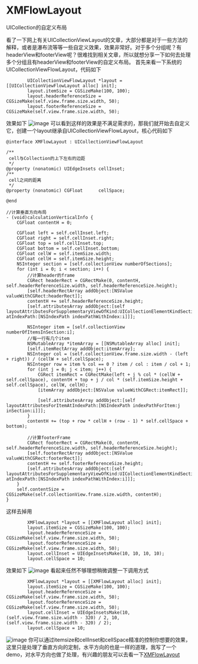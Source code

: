 # XMFlowLayout
UICollection的自定义布局

看了一下网上有关UICollectionViewLayout的文章，大部分都是对于一些方法的解释，或者是瀑布流等等一些自定义效果，效果非常好。对于多个分组呢？有headerView和footerView呢？很难找到相关文章，所以就想分享一下如何去处理多个分组且有headerView和footerView的自定义布局。
首先来看一下系统的UICollectionViewFlowLayout，代码如下
```
        UICollectionViewFlowLayout *layout = [[UICollectionViewFlowLayout alloc] init];
        layout.itemSize = CGSizeMake(100, 100);
        layout.headerReferenceSize = CGSizeMake(self.view.frame.size.width, 50);
        layout.footerReferenceSize = CGSizeMake(self.view.frame.size.width, 50);
```
效果如下
![image](http://upload-images.jianshu.io/upload_images/8553605-966fb58ae18cead1.gif?imageMogr2/auto-orient/strip)
可以看到这样的效果是不满足需求的，那我们就开始去自定义它，创建一个layout继承自UICollectionViewFlowLayout，核心代码如下
```
@interface XMFlowLayout : UICollectionViewFlowLayout

/**
 cell与Collection的上下左右的边距
 */
@property (nonatomic) UIEdgeInsets cellInset;
/**
 cell之间的距离
 */
@property (nonatomic) CGFloat      cellSpace;

@end
```
```
//计算垂直方向布局
- (void)calculationVerticalInfo {
    CGFloat contentH = 0;

    CGFloat left = self.cellInset.left;
    CGFloat right = self.cellInset.right;
    CGFloat top = self.cellInset.top;
    CGFloat bottom = self.cellInset.bottom;
    CGFloat cellW = self.itemSize.width;
    CGFloat cellH = self.itemSize.height;
    NSInteger section = [self.collectionView numberOfSections];
    for (int i = 0; i < section; i++) {
        //计算header的frame
        CGRect headerRect = CGRectMake(0, contentH, self.headerReferenceSize.width, self.headerReferenceSize.height);
        [self.headerRectArray addObject:[NSValue valueWithCGRect:headerRect]];
        contentH += self.headerReferenceSize.height;
        [self.attributesArray addObject:[self layoutAttributesForSupplementaryViewOfKind:UICollectionElementKindSectionHeader atIndexPath:[NSIndexPath indexPathWithIndex:i]]];
        
        NSInteger item = [self.collectionView numberOfItemsInSection:i];
        //每一行有几个item
        NSMutableArray *itemArray = [[NSMutableArray alloc] init];
        [self.itemRectArray addObject:itemArray];
        NSInteger col = (self.collectionView.frame.size.width - (left + right)) / (cellW + self.cellSpace);
        NSInteger row = item % col == 0 ? item / col : item / col + 1;
        for (int j = 0; j < item; j++) {
            CGRect itemRect = CGRectMake(left + j % col * (cellW + self.cellSpace), contentH + top + j / col * (self.itemSize.height + self.cellSpace), cellW, cellH);
            [itemArray addObject:[NSValue valueWithCGRect:itemRect]];
            
            [self.attributesArray addObject:[self layoutAttributesForItemAtIndexPath:[NSIndexPath indexPathForItem:j inSection:i]]];
        }
        contentH += (top + row * cellH + (row - 1) * self.cellSpace + bottom);
        
        //计算footerFrame
        CGRect footerRect = CGRectMake(0, contentH, self.headerReferenceSize.width, self.headerReferenceSize.height);
        [self.footerRectArray addObject:[NSValue valueWithCGRect:footerRect]];
        contentH += self.footerReferenceSize.height;
        [self.attributesArray addObject:[self layoutAttributesForSupplementaryViewOfKind:UICollectionElementKindSectionFooter atIndexPath:[NSIndexPath indexPathWithIndex:i]]];
    }
    self.contentSize = CGSizeMake(self.collectionView.frame.size.width, contentH);
}
```
这样去掉用
```
        XMFlowLayout *layout = [[XMFlowLayout alloc] init];
        layout.itemSize = CGSizeMake(100, 100);
        layout.headerReferenceSize = CGSizeMake(self.view.frame.size.width, 50);
        layout.footerReferenceSize = CGSizeMake(self.view.frame.size.width, 50);
        layout.cellInset = UIEdgeInsetsMake(10, 10, 10, 10);
        layout.cellSpace = 10;
```
效果如下
![image](http://upload-images.jianshu.io/upload_images/8553605-a5c358edbb77e31c.gif?imageMogr2/auto-orient/strip)
看起来任然不够理想稍微调整一下调用方式
```
        XMFlowLayout *layout = [[XMFlowLayout alloc] init];
        layout.itemSize = CGSizeMake(100, 100);
        layout.headerReferenceSize = CGSizeMake(self.view.frame.size.width, 50);
        layout.footerReferenceSize = CGSizeMake(self.view.frame.size.width, 50);
        layout.cellInset = UIEdgeInsetsMake(10, (self.view.frame.size.width - 320) / 2, 10, (self.view.frame.size.width - 320) / 2);
        layout.cellSpace = 10;
```
![image](http://upload-images.jianshu.io/upload_images/8553605-db15b10d02062708.gif?imageMogr2/auto-orient/strip)
你可以通过itemsize和cellInset和cellSpace精准的控制你想要的效果，这里只是处理了垂直方向的定制，水平方向的也是一样的道理，我写了一个demo，对水平方向也做了处理，有兴趣的朋友可以去看一下[XMFlowLayout](https://github.com/guxinming/XMFlowLayout)
